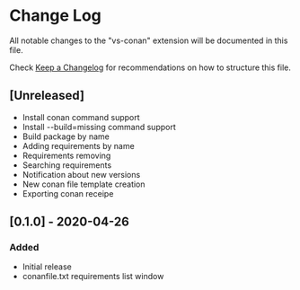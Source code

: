 # Change Log

All notable changes to the "vs-conan" extension will be documented in this file.

Check [Keep a Changelog](http://keepachangelog.com/) for recommendations on how to structure this file.

## [Unreleased]

- Install conan command support
- Install --build=missing command support
- Build package by name
- Adding requirements by name
- Requirements removing
- Searching requirements
- Notification about new versions
- New conan file template creation
- Exporting conan receipe 

## [0.1.0] - 2020-04-26
### Added
 - Initial release
 - conanfile.txt requirements list window